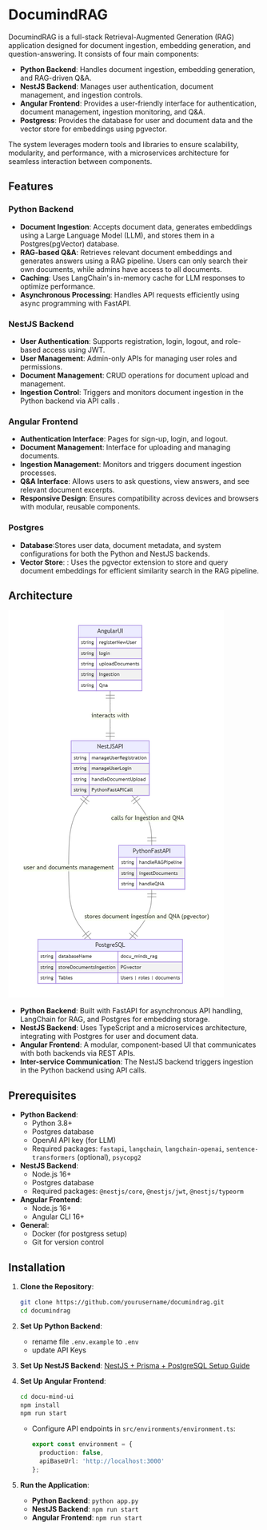 # DocumindRAG

DocumindRAG is a full-stack Retrieval-Augmented Generation (RAG) application designed for document ingestion, embedding generation, and question-answering. It consists of four main components:
- **Python Backend**: Handles document ingestion, embedding generation, and RAG-driven Q&A.
- **NestJS Backend**: Manages user authentication, document management, and ingestion controls.
- **Angular Frontend**: Provides a user-friendly interface for authentication, document management, ingestion monitoring, and Q&A.
- **Postgress**: Provides the database for user and document data and the vector store for embeddings using pgvector.

The system leverages modern tools and libraries to ensure scalability, modularity, and performance, with a microservices architecture for seamless interaction between components.
  
## Features

### Python Backend
- **Document Ingestion**: Accepts document data, generates embeddings using a Large Language Model (LLM), and stores them in a Postgres(pgVector) database.
- **RAG-based Q&A**: Retrieves relevant document embeddings and generates answers using a RAG pipeline. Users can only search their own documents, while admins have access to all documents.
- **Caching**: Uses LangChain's in-memory cache for LLM responses to optimize performance.
- **Asynchronous Processing**: Handles API requests efficiently using async programming with FastAPI.

### NestJS Backend
- **User Authentication**: Supports registration, login, logout, and role-based access using JWT.
- **User Management**: Admin-only APIs for managing user roles and permissions.
- **Document Management**: CRUD operations for document upload and management.
- **Ingestion Control**: Triggers and monitors document ingestion in the Python backend via API calls .

### Angular Frontend
- **Authentication Interface**: Pages for sign-up, login, and logout.
- **Document Management**: Interface for uploading and managing documents.
- **Ingestion Management**: Monitors and triggers document ingestion processes.
- **Q&A Interface**: Allows users to ask questions, view answers, and see relevant document excerpts.
- **Responsive Design**: Ensures compatibility across devices and browsers with modular, reusable components.

### Postgres
- **Database**:Stores user data, document metadata, and system configurations for both the Python and NestJS backends.
- **Vector Store**: : Uses the pgvector extension to store and query document embeddings for efficient similarity search in the RAG pipeline.

## Architecture

  ![alt text](diagram.png)

- **Python Backend**: Built with FastAPI for asynchronous API handling, LangChain for RAG, and Postgres for embedding storage.
- **NestJS Backend**: Uses TypeScript and a microservices architecture, integrating with Postgres for user and document data.
- **Angular Frontend**: A modular, component-based UI that communicates with both backends via REST APIs.
- **Inter-service Communication**: The NestJS backend triggers ingestion in the Python backend using API calls.

## Prerequisites

- **Python Backend**:
  - Python 3.8+
  - Postgres database
  - OpenAI API key (for LLM)
  - Required packages: `fastapi`, `langchain`, `langchain-openai`, `sentence-transformers` (optional), `psycopg2`
- **NestJS Backend**:
  - Node.js 16+
  - Postgres database
  - Required packages: `@nestjs/core`, `@nestjs/jwt`, `@nestjs/typeorm`
- **Angular Frontend**:
  - Node.js 16+
  - Angular CLI 16+
- **General**:
  - Docker (for postgress setup)
  - Git for version control

## Installation

1. **Clone the Repository**:
   ```bash
   git clone https://github.com/yourusername/documindrag.git
   cd documindrag
   ```

2. **Set Up Python Backend**:
   
   - rename file `.env.example` to `.env`
   - update API Keys

3. **Set Up NestJS Backend**:
   [NestJS + Prisma + PostgreSQL Setup Guide](nestjs-user-management\README.md)

4. **Set Up Angular Frontend**:
   ```bash
   cd docu-mind-ui
   npm install
   npm run start
   ```
   - Configure API endpoints in `src/environments/environment.ts`:
     ```typescript
     export const environment = {
       production: false,
       apiBaseUrl: 'http://localhost:3000'
     };
     ```

5. **Run the Application**:
   - **Python Backend**: `python app.py`
   - **NestJS Backend**: `npm run start`
   - **Angular Frontend**: `npm run start`



